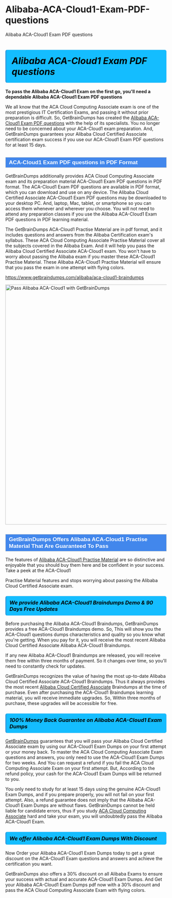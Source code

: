 # Alibaba-ACA-Cloud1-Exam-PDF-questions
Alibaba ACA-Cloud1 Exam PDF questions
<h1><strong><span style="display: block; color: #000000; background: #14BDFF; border: 0.5px solid #AED6F1; border-left: 3px solid #3498DB; padding: .6em; border-radius: 6px;">                     <em>Alibaba ACA-Cloud1 <span class="exam_variation">Exam PDF questions</span> </em>                </span></strong>            </h1>                        <p><strong>To pass the Alibaba ACA-Cloud1 Exam on the first go, you'll need a dependable Alibaba ACA-Cloud1 <span class="exam_variation">Exam PDF questions</span></strong></p>                        <p>We all know that the ACA Cloud Computing Associate exam is one of the most prestigious IT Certification Exams,             and passing it without prior preparation is difficult. So, GetBrainDumps has created the <a href="https://www.getbraindumps.com/alibaba/aca-cloud1-braindumps">Alibaba ACA-Cloud1 <span class="exam_variation">Exam PDF questions</span></a> with the help of its specialists.             You no longer need to be concerned about your ACA-Cloud1 exam preparation. And, GetBrainDumps guarantees your Alibaba Cloud Certified Associate certification             exam success if you use our ACA-Cloud1 <span class="exam_variation">Exam PDF questions</span> for at least 15 days.</p>                        <h2 style="background: #4287ec; border: 1px solid #cccccc; padding: 5px 10px;">                <span style="color: #ffffff;">                    <span style="font-size: 11pt;">                        <span style="line-height: normal;">                            <span style="font-family: Calibri,sans-serif;">                                <strong>                                    <span style="font-size: 13.0pt;">ACA-Cloud1 <span class="exam_variation">Exam PDF questions</span> in PDF Format</span>                                </strong>                            </span>                        </span>                    </span>                </span>            </h2>                        <p>GetBrainDumps additionally provides ACA Cloud Computing Associate exam and its preparation material ACA-Cloud1 <span class="exam_variation">Exam PDF questions</span> in PDF format.             The ACA-Cloud1 <span class="exam_variation">Exam PDF questions</span> are available in PDF format, which you can download and use on any device. The Alibaba Cloud Certified Associate ACA-Cloud1 <span class="exam_variation">Exam PDF questions</span> may be downloaded             to your desktop PC. And, laptop, Mac, tablet, or smartphone so you can access them whenever and wherever you choose. You will not need to attend any preparation classes if you use             the Alibaba ACA-Cloud1 <span class="exam_variation">Exam PDF questions</span> in PDF learning material. </p>                        <p>The GetBrainDumps ACA-Cloud1 <span class="exam_variation2">Practise Material</span> are in pdf format, and  it includes questions and answers from the Alibaba Certification exam's syllabus. These             ACA Cloud Computing Associate <span class="exam_variation2">Practise Material</span> cover all the subjects covered in the Alibaba Exam. And it will help you pass the             Alibaba Cloud Certified Associate ACA-Cloud1 exam. You won't have to worry about passing the Alibaba exam if you master these ACA-Cloud1 <span class="exam_variation2">Practise Material</span>.             These Alibaba ACA-Cloud1 <span class="exam_variation2">Practise Material</span> will ensure that you pass the exam in one attempt with flying colors.</p>                        <p><a href="https://www.getbraindumps.com/alibaba/aca-cloud1-braindumps">https://www.getbraindumps.com/alibaba/aca-cloud1-braindumps</a></p>                        <p><a href="https://www.getbraindumps.com/"><img src="https://www.getbraindumps.com/images/get-updated-exam-questions-with-discount-getbraindumps.jpg" class="postImage" alt="Pass Alibaba ACA-Cloud1 with GetBrainDumps" width="750"></a></p>                            <h2 style="background: #4287ec; border: 1px solid #cccccc; padding: 5px 10px;">                <span style="color: #ffffff;">                    <span style="font-size: 11pt;">                        <span style="line-height: normal;">                            <span style="font-family: Calibri,sans-serif;">                                <strong>                                    <span style="font-size: 13.0pt;">GetBrainDumps Offers Alibaba ACA-Cloud1 <span class="exam_variation2">Practise Material</span> That Are Guaranteed To Pass</span>                                </strong>                            </span>                        </span>                    </span>                </span>            </h2>                        <p>The features of <a href="https://www.getbraindumps.com/alibaba-braindumps.html">Alibaba ACA-Cloud1 <span class="exam_variation2">Practise Material</span></a> are so distinctive and enjoyable that you should buy them here and be confident in your success. Take a peek at the ACA-Cloud1</p>            <p> <span class="exam_variation2">Practise Material</span> features and stops worrying about passing the Alibaba Cloud Certified Associate exam.</p>                        <h3>                <strong>                    <span style="display: block; color: #000000; background: #14BDFF; border: 0.5px solid #AED6F1; border-left: 3px solid #3498DB; padding: .6em; border-radius: 6px;">                        <em>We provide Alibaba ACA-Cloud1 <span class="exam_variation3">Braindumps</span> Demo &amp; 90 Days Free Updates</em>                    </span>                </strong>            </h3>                        <p>Before purchasing the Alibaba ACA-Cloud1 <span class="exam_variation3">Braindumps</span>, GetBrainDumps provides a free ACA-Cloud1 <span class="exam_variation3">Braindumps</span> demo. So, This will show you the ACA-Cloud1 questions dumps             characteristics and quality so you know what you're getting. When you pay for it, you will receive the most recent             Alibaba Cloud Certified Associate Alibaba ACA-Cloud1 <span class="exam_variation3">Braindumps</span>.</p>                        <p>If any new Alibaba ACA-Cloud1 <span class="exam_variation3">Braindumps</span> are released, you will receive them free within three months of payment.             So it changes over time, so you'll need to constantly check for updates.</p>                        <p>GetBrainDumps recognizes the value of having the most up-to-date Alibaba Cloud Certified Associate ACA-Cloud1 <span class="exam_variation3">Braindumps</span>. Thus it always provides the most recent             <a href="https://www.getbraindumps.com/alibaba/aca-braindumps.html">Alibaba Cloud Certified Associate</a> <span class="exam_variation3">Braindumps</span> at the time of purchase. Even after purchasing the ACA-Cloud1 <span class="exam_variation3">Braindumps</span> learning material, you will receive immediate upgrades.             So, Within three months of purchase, these upgrades will be accessible for free.</p>                        <h3>                <strong>                    <span style="display: block; color: #000000; background: #14BDFF; border: 0.5px solid #AED6F1; border-left: 3px solid #3498DB; padding: .6em; border-radius: 6px;">                        <em>100% Money Back Guarantee on Alibaba ACA-Cloud1 <span class="exam_variation4">Exam Dumps</span></em>                    </span>                </strong>            </h3>                        <p><a href="https://www.getbraindumps.com/">GetBrainDumps</a> guarantees that you will pass your Alibaba Cloud Certified Associate exam by using our ACA-Cloud1 <span class="exam_variation4">Exam Dumps</span> on your first attempt or your money back.             To master the ACA Cloud Computing Associate Exam questions and answers, you only need to use the ACA-Cloud1 <span class="exam_variation4">Exam Dumps</span> for             two weeks. And You can request a refund if you fail the ACA Cloud Computing Associate Exam on your first attempt. But, According to the refund policy, your cash             for the ACA-Cloud1 <span class="exam_variation4">Exam Dumps</span> will be returned to you.</p>                        <p>You only need to study for at least 15 days using the genuine ACA-Cloud1 <span class="exam_variation4">Exam Dumps</span>, and if you prepare properly, you will not fail on your first attempt.             Also, a refund guarantee does not imply that the Alibaba ACA-Cloud1 <span class="exam_variation4">Exam Dumps</span> are without flaws. GetBrainDumps cannot be held liable for candidate errors,             thus if you study <a href="https://www.getbraindumps.com/alibaba/aca-cloud1-braindumps">ACA Cloud Computing Associate</a> hard and take your exam, you will undoubtedly pass the Alibaba ACA-Cloud1 Exam. </p>                        <h3>                <strong>                    <span style="display: block; color: #000000; background: #14BDFF; border: 0.5px solid #AED6F1; border-left: 3px solid #3498DB; padding: .6em; border-radius: 6px;">                        <em>We offer Alibaba ACA-Cloud1 <span class="exam_variation4">Exam Dumps</span> With Discount</em>                    </span>                </strong>            </h3>                        <p>Now Order your Alibaba ACA-Cloud1 <span class="exam_variation4">Exam Dumps</span> today to get a great discount on the ACA-Cloud1 Exam questions and answers and achieve the certification you want.</p>                        <p>GetBrainDumps also offers a 30% discount on all Alibaba Exams to ensure your success with actual and accurate ACA-Cloud1 <span class="exam_variation4">Exam Dumps</span>. And Get your Alibaba ACA-Cloud1 <span class="exam_variation4">Exam Dumps</span>             pdf now with a 30% discount and pass the ACA Cloud Computing Associate Exam with flying colors.</p>                    
